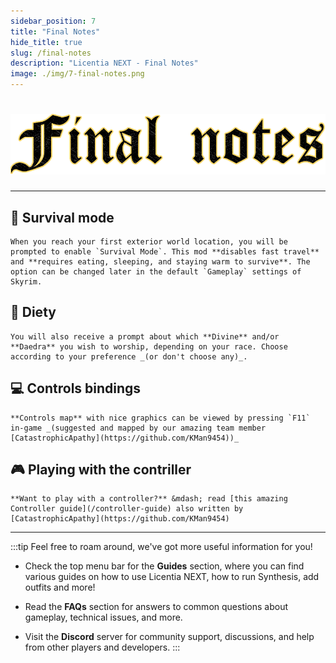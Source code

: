 ```yaml
---
sidebar_position: 7
title: "Final Notes"
hide_title: true
slug: /final-notes
description: "Licentia NEXT - Final Notes"
image: ./img/7-final-notes.png
---
```


# ![Final notes](./img/7-final-notes.png)

---

## :tiger2: **Survival mode**

    When you reach your first exterior world location, you will be prompted to enable `Survival Mode`. This mod **disables fast travel** and **requires eating, sleeping, and staying warm to survive**. The option can be changed later in the default `Gameplay` settings of Skyrim.

## :pray: **Diety**

    You will also receive a prompt about which **Divine** and/or **Daedra** you wish to worship, depending on your race. Choose according to your preference _(or don't choose any)_.

## :computer: **Controls bindings**

    **Controls map** with nice graphics can be viewed by pressing `F11` in-game _(suggested and mapped by our amazing team member [CatastrophicApathy](https://github.com/KMan9454))_

## :video_game: **Playing with the contriller**

    **Want to play with a controller?** &mdash; read [this amazing Controller guide](/controller-guide) also written by [CatastrophicApathy](https://github.com/KMan9454)

---

:::tip
Feel free to roam around, we've got more useful information for you!

- Check the top menu bar for the **Guides** section, where you can find various guides on how to use Licentia NEXT, how to run Synthesis, add outfits and more!

- Read the **FAQs** section for answers to common questions about gameplay, technical issues, and more.

- Visit the **Discord** server for community support, discussions, and help from other players and developers.
:::